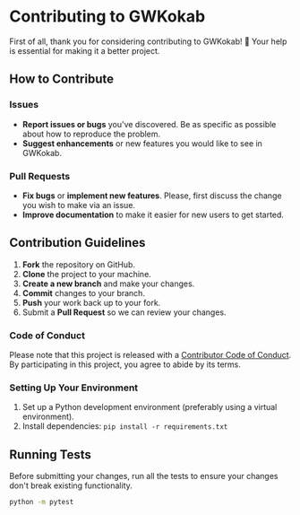 # Contributing to GWKokab

First of all, thank you for considering contributing to GWKokab! 🌟 Your help is essential for making it a better project.

## How to Contribute

### Issues

- **Report issues or bugs** you've discovered. Be as specific as possible about how to reproduce the problem.
- **Suggest enhancements** or new features you would like to see in GWKokab.

### Pull Requests

- **Fix bugs** or **implement new features**. Please, first discuss the change you wish to make via an issue.
- **Improve documentation** to make it easier for new users to get started.

## Contribution Guidelines

1. **Fork** the repository on GitHub.
2. **Clone** the project to your machine.
3. **Create a new branch** and make your changes.
4. **Commit** changes to your branch.
5. **Push** your work back up to your fork.
6. Submit a **Pull Request** so we can review your changes.

### Code of Conduct

Please note that this project is released with a [Contributor Code of Conduct](CODE_OF_CONDUCT.md). By participating in this project, you agree to abide by its terms.

### Setting Up Your Environment

1. Set up a Python development environment (preferably using a virtual environment).
2. Install dependencies: `pip install -r requirements.txt`

## Running Tests

Before submitting your changes, run all the tests to ensure your changes don't break existing functionality.

```bash
python -m pytest
```
